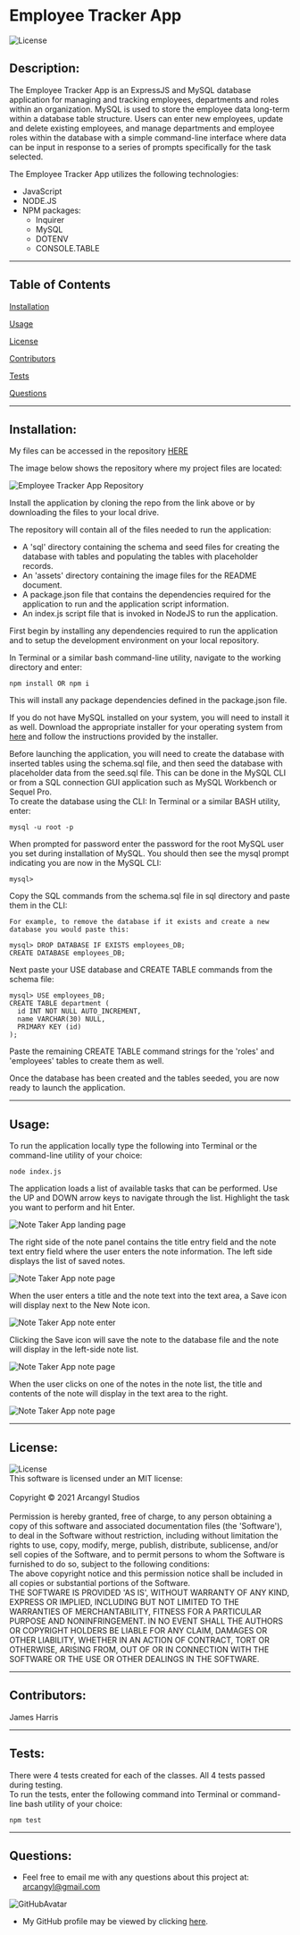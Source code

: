 
# Employee Tracker App<br>

![License](https://img.shields.io/badge/License-MIT-green.svg)<br>

## Description:<br>

The Employee Tracker App is an ExpressJS and MySQL database application for managing and tracking employees, departments and roles within an organization. MySQL is used to store the employee data long-term within a database table structure. Users can enter new employees, update and delete existing employees, and manage departments and employee roles within the database with a simple command-line interface where data can be input in response to a series of prompts specifically for the task selected.<br>

The Employee Tracker App utilizes the following technologies:
  * JavaScript
  * NODE.JS
  * NPM packages:
    * Inquirer
    * MySQL
    * DOTENV
    * CONSOLE.TABLE

---


## Table of Contents<br>

[Installation](#installation)<br>

[Usage](#usage)<br>

[License](#license)<br>

[Contributors](#contributors)<br>

[Tests](#tests)<br>

[Questions](#Questions)<br>

---

## Installation:<br>

My files can be accessed in the repository [HERE](https://github.com/arcangyl1963/employee-tracker-db)<br>

The image below shows the repository where my project files are located:

![Employee Tracker App Repository](./public/assets/images/note-taker-app_gitrepo.png)

Install the application by cloning the repo from the link above or by downloading the files to your local drive.

The repository will contain all of the files needed to run the application:

* A 'sql' directory containing the schema and seed files for creating the database with tables and populating the tables with placeholder records.
* An 'assets' directory containing the image files for the README document.
* A package.json file that contains the dependencies required for the application to run and the application script information.
* An index.js script file that is invoked in NodeJS to run the application.

First begin by installing any dependencies required to run the application and to setup the development environment on your local repository.<br>

In Terminal or a similar bash command-line utility, navigate to the working directory and enter:<br>

~~~
npm install OR npm i
~~~

This will install any package dependencies defined in the package.json file.<br>

If you do not have MySQL installed on your system, you will need to install it as well. Download the appropriate installer for your operating system from [here](https://dev.mysql.com/downloads/installer/) and follow the instructions provided by the installer.<br>

Before launching the application, you will need to create the database with inserted tables using the schema.sql file, and then seed the database with placeholder data from the seed.sql file. This can be done in the MySQL CLI or from a SQL connection GUI application such as MySQL Workbench or Sequel Pro.<br>
To create the database using the CLI:
  In Terminal or a similar BASH utility, enter:
  ~~~
  mysql -u root -p
  ~~~
  When prompted for password enter the password for the root MySQL user you set during installation of MySQL.
  You should then see the mysql prompt indicating you are now in the MySQL CLI:
  ~~~
  mysql>
  ~~~
  Copy the SQL commands from the schema.sql file in sql directory and paste them in the CLI:
  ~~~
For example, to remove the database if it exists and create a new database you would paste this:

mysql> DROP DATABASE IF EXISTS employees_DB;
CREATE DATABASE employees_DB;
~~~
  Next paste your USE database and CREATE TABLE commands from the schema file:
  ~~~
  mysql> USE employees_DB;
  CREATE TABLE department (
    id INT NOT NULL AUTO_INCREMENT,
    name VARCHAR(30) NULL,
    PRIMARY KEY (id)
  );
~~~
Paste the remaining CREATE TABLE command strings for the 'roles' and 'employees' tables to create them as well.

Once the database has been created and the tables seeded, you are now ready to launch the application.<br>

---

## Usage:<br>
To run the application locally type the following into Terminal or the command-line utility of your choice:

~~~
node index.js
~~~

The application loads a list of available tasks that can be performed. Use the UP and DOWN arrow keys to navigate through the list. Highlight the task you want to perform and hit Enter.<br>

![Note Taker App landing page](./public/assets/images/note-taker-app_landing.png)

The right side of the note panel contains the title entry field and the note text entry field where the user enters the note information. The left side displays the list of saved notes.

![Note Taker App note page](./public/assets/images/note-taker-app_notes.png)

When the user enters a title and the note text into the text area, a Save icon will display next to the New Note icon.

![Note Taker App note enter](./public/assets/images/note-taker-app_notes-enter.png)

Clicking the Save icon will save the note to the database file and the note will display in the left-side note list.

![Note Taker App note page](./public/assets/images/note-taker-app_notes-saved.png)

When the user clicks on one of the notes in the note list, the title and contents of the note will display in the text area to the right.

![Note Taker App note page](./public/assets/images/note-taker-app_notes-display-selected.png)

---

## License:<br>

![License](https://img.shields.io/badge/License-MIT-green.svg)<br>This software is licensed under an MIT license:<br><br>Copyright © 2021 Arcangyl Studios<br><br>Permission is hereby granted, free of charge, to any person obtaining a copy of this software and associated documentation files (the 'Software'), to deal in the Software without restriction, including without limitation the rights to use, copy, modify, merge, publish, distribute, sublicense, and/or sell copies of the Software, and to permit persons to whom the Software is furnished to do so, subject to the following conditions:<br>The above copyright notice and this permission notice shall be included in all copies or substantial portions of the Software.<br>THE SOFTWARE IS PROVIDED 'AS IS', WITHOUT WARRANTY OF ANY KIND, EXPRESS OR IMPLIED, INCLUDING BUT NOT LIMITED TO THE WARRANTIES OF MERCHANTABILITY, FITNESS FOR A PARTICULAR PURPOSE AND NONINFRINGEMENT. IN NO EVENT SHALL THE AUTHORS OR COPYRIGHT HOLDERS BE LIABLE FOR ANY CLAIM, DAMAGES OR OTHER LIABILITY, WHETHER IN AN ACTION OF CONTRACT, TORT OR OTHERWISE, ARISING FROM, OUT OF OR IN CONNECTION WITH THE SOFTWARE OR THE USE OR OTHER DEALINGS IN THE SOFTWARE.<br>

---

## Contributors:<br>

James Harris<br>

---

## Tests:<br>

There were 4 tests created for each of the classes. All 4 tests passed during testing.<br>
To run the tests, enter the following command into Terminal or command-line bash utility of your choice:<br>

~~~
npm test
~~~

---

## Questions:<br>


- Feel free to email me with any questions about this project at: arcangyl@gmail.com<br>

![GitHubAvatar](https://avatars.githubusercontent.com/u/77169680?v=4)<br>

- My GitHub profile may be viewed by clicking [here](https://github.com/arcangyl1963).